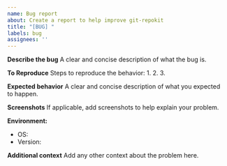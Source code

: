 ```yaml
---
name: Bug report
about: Create a report to help improve git-repokit
title: "[BUG] "
labels: bug
assignees: ''
---
```


**Describe the bug**
A clear and concise description of what the bug is.

**To Reproduce**
Steps to reproduce the behavior:
1. 
2. 
3. 

**Expected behavior**
A clear and concise description of what you expected to happen.

**Screenshots**
If applicable, add screenshots to help explain your problem.

**Environment:**
- OS:
- Version:

**Additional context**
Add any other context about the problem here.

